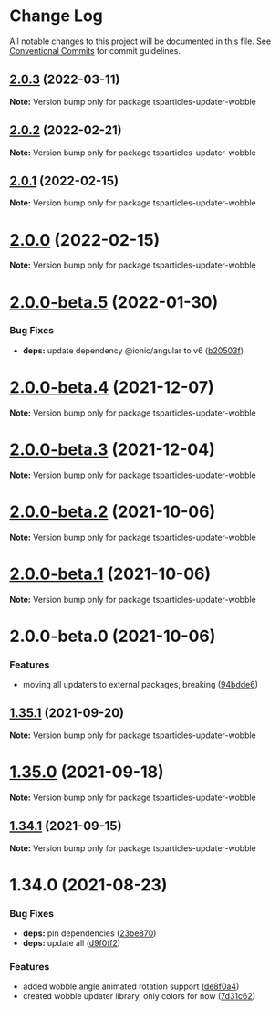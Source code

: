 # Change Log

All notable changes to this project will be documented in this file.
See [Conventional Commits](https://conventionalcommits.org) for commit guidelines.

## [2.0.3](https://github.com/matteobruni/tsparticles/compare/tsparticles-updater-wobble@2.0.2...tsparticles-updater-wobble@2.0.3) (2022-03-11)

**Note:** Version bump only for package tsparticles-updater-wobble





## [2.0.2](https://github.com/matteobruni/tsparticles/compare/tsparticles-updater-wobble@2.0.1...tsparticles-updater-wobble@2.0.2) (2022-02-21)

**Note:** Version bump only for package tsparticles-updater-wobble





## [2.0.1](https://github.com/matteobruni/tsparticles/compare/tsparticles-updater-wobble@2.0.0...tsparticles-updater-wobble@2.0.1) (2022-02-15)

**Note:** Version bump only for package tsparticles-updater-wobble





# [2.0.0](https://github.com/matteobruni/tsparticles/compare/tsparticles-updater-wobble@2.0.0-beta.5...tsparticles-updater-wobble@2.0.0) (2022-02-15)

**Note:** Version bump only for package tsparticles-updater-wobble





# [2.0.0-beta.5](https://github.com/matteobruni/tsparticles/compare/tsparticles-updater-wobble@2.0.0-beta.4...tsparticles-updater-wobble@2.0.0-beta.5) (2022-01-30)


### Bug Fixes

* **deps:** update dependency @ionic/angular to v6 ([b20503f](https://github.com/matteobruni/tsparticles/commit/b20503ff2a29f6c8617f42c764c8a868fc334c5f))





# [2.0.0-beta.4](https://github.com/matteobruni/tsparticles/compare/tsparticles-updater-wobble@2.0.0-beta.3...tsparticles-updater-wobble@2.0.0-beta.4) (2021-12-07)

**Note:** Version bump only for package tsparticles-updater-wobble





# [2.0.0-beta.3](https://github.com/matteobruni/tsparticles/compare/tsparticles-updater-wobble@2.0.0-beta.2...tsparticles-updater-wobble@2.0.0-beta.3) (2021-12-04)

**Note:** Version bump only for package tsparticles-updater-wobble





# [2.0.0-beta.2](https://github.com/matteobruni/tsparticles/compare/tsparticles-updater-wobble@2.0.0-beta.1...tsparticles-updater-wobble@2.0.0-beta.2) (2021-10-06)

**Note:** Version bump only for package tsparticles-updater-wobble





# [2.0.0-beta.1](https://github.com/matteobruni/tsparticles/compare/tsparticles-updater-wobble@2.0.0-beta.0...tsparticles-updater-wobble@2.0.0-beta.1) (2021-10-06)

**Note:** Version bump only for package tsparticles-updater-wobble





# 2.0.0-beta.0 (2021-10-06)


### Features

* moving all updaters to external packages, breaking ([94bdde6](https://github.com/matteobruni/tsparticles/commit/94bdde67d0b546c22b7841ff8e969d15ddef3430))





## [1.35.1](https://github.com/matteobruni/tsparticles/compare/tsparticles-updater-wobble@1.35.0...tsparticles-updater-wobble@1.35.1) (2021-09-20)

**Note:** Version bump only for package tsparticles-updater-wobble





# [1.35.0](https://github.com/matteobruni/tsparticles/compare/tsparticles-updater-wobble@1.34.1...tsparticles-updater-wobble@1.35.0) (2021-09-18)

**Note:** Version bump only for package tsparticles-updater-wobble





## [1.34.1](https://github.com/matteobruni/tsparticles/compare/tsparticles-updater-wobble@1.34.0...tsparticles-updater-wobble@1.34.1) (2021-09-15)

**Note:** Version bump only for package tsparticles-updater-wobble





# 1.34.0 (2021-08-23)


### Bug Fixes

* **deps:** pin dependencies ([23be870](https://github.com/matteobruni/tsparticles/commit/23be8708d698e1e37a18f2ed292cbccffb0f1e47))
* **deps:** update all ([d9f0ff2](https://github.com/matteobruni/tsparticles/commit/d9f0ff2f8c4ac269aaad5077492746e3da8fb422))


### Features

* added wobble angle animated rotation support ([de8f0a4](https://github.com/matteobruni/tsparticles/commit/de8f0a46436601aeb580651b1f87741fd9fc3c79))
* created wobble updater library, only colors for now ([7d31c62](https://github.com/matteobruni/tsparticles/commit/7d31c62ecb8f023234514b5ef46f0de55f75c283))
